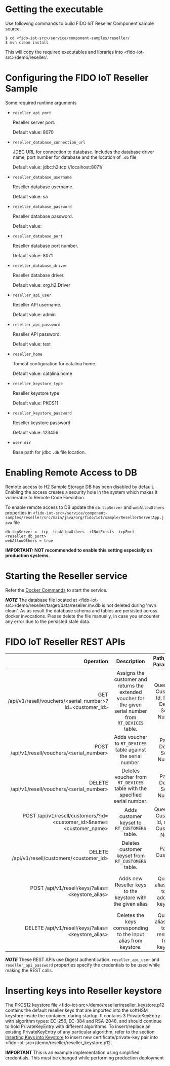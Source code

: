 # Getting the executable

Use following commands to build FIDO IoT Reseller Component sample source.
```
$ cd <fido-iot-src>/service/component-samples/reseller/
$ mvn clean install
```

This will copy the required executables and libraries into \<fido-iot-src\>/demo/reseller/.

# Configuring the FIDO IoT Reseller Sample

Some required runtime arguments

- `reseller_api_port`

  Reseller server port.

  Default value: 8070

- `reseller_database_connection_url`

   JDBC URL for connection to database. Includes the database driver name, port number for database and the location of `.db` file

  Default value: jdbc:h2:tcp://localhost:8071/<path-to-user-dir>

- `reseller_database_username`

  Reseller database username.

  Default value: sa

- `reseller_database_password`

  Reseller database password.

  Default value: <no-password>

- `reseller_database_port`

  Reseller database port number.

  Default value: 8071

- `reseller_database_driver`

  Reseller database driver.

  Default value: org.h2.Driver

- `reseller_api_user`

  Reseller API username.

  Default value: admin

- `reseller_api_password`

  Reseller API password.

  Default value: test

- `reseller_home`

  Tomcat configuration for catalina home.

  Default value: catalina.home

- `reseller_keystore_type`

  Reseller keystore type

  Default value: PKCS11

- `reseller_keystore_password`

  Reseller keystore password

  Default value: 123456

- `user.dir`

  Base path for jdbc `.db` file location.

# Enabling Remote Access to DB

Remote access to H2 Sample Storage DB has been disabled by default. Enabling the access creates a security hole in the system which makes it vulnerable to Remote Code Execution.

To enable remote access to DB update the `db.tcpServer` and `webAllowOthers` properties in `<fido-iot-src>/service/component-samples/reseller/src/main/java/org/fido/iot/sample/ResellerServerApp.java` file

```
db.tcpServer = -tcp -tcpAllowOthers -ifNotExists -tcpPort <reseller_db_port>
webAllowOthers = true
```

**IMPORTANT: NOT recommended to enable this setting especially on production systems.**

# Starting the Reseller service

Refer the [Docker Commands](../README.md/#docker-commands) to start the service.

***NOTE*** The database file located at \<fido-iot-src\>/demo/reseller/target/data/reseller.mv.db is not deleted during 'mvn clean'. As as result the database schema and tables are persisted across docker invocations. Please delete the file manually, in case you encounter any error due to the persisted stale data.

# FIDO IoT Reseller REST APIs

| Operation                      | Description                        | Path/Query Parameters    | Content Type   |Request Body  | Response Body |
| ------------------------------:|:----------------------------------:|:------------------------:|:--------------:|-------------:|--------------:|
| GET /api/v1/resell/vouchers/<serial_number>?id=<customer_id> | Assigns the customer and returns the extended voucher for the given serial number from `RT_DEVICES` table. | Query - id: Customer Id, Path - Device Serial Number | | | Ownership voucher |
| POST /api/v1/resell/vouchers/<serial_number> | Adds voucher to `RT_DEVICES` table against the serial number. | Path - Device Serial Number | application/cbor | Ownership voucher | |
| DELETE /api/v1/resell/vouchers/<serial_number> | Deletes voucher from `RT_DEVICES` table with the specified serial number. | Path - Device Serial Number | | | |
| POST /api/v1/resell/customers/?id=<customer_id>&name=<customer_name> | Adds customer keyset to `RT_CUSTOMERS` table. | Query - id: Customer Id, name: Customer Name | text/plain; charset=us-ascii | Customer PEM formatted Public keys | |
| DELETE /api/v1/resell/customers/<customer_id> | Deletes customer keyset from `RT_CUSTOMERS` table. | Path - Customer Id | | | |
| POST /api/v1/resell/keys/?alias=<keystore_alias> | Adds new Reseller keys to the keystore with the given alias | Query - alias: Alias to be added in keystore | | PEM formatted certificate and private key | |
| DELETE /api/v1/resell/keys/?alias=<keystore_alias> | Deletes the keys corresponding to the input alias from keystore. | Query - alias: Alias to be removed from keystore | | | |

***NOTE*** These REST APIs use Digest authentication. `reseller_api_user` and `reseller_api_password` properties specify the credentials to be used while making the REST calls.

# Inserting keys into Reseller keystore

The PKCS12 keystore file \<fido-iot-src\>/demo/reseller/reseller_keystore.p12 contains the default reseller keys that are imported into the softHSM keystore inside the container, during startup. It contains 3 PrivateKeyEntry with algorithm types: EC-256, EC-384 and RSA-2048, and should continue to hold PrivateKeyEntry with different algorithms. To insert/replace an existing PrivateKeyEntry of any particular algorithm, refer to the section [Inserting Keys into Keystore](../README.md/#inserting-keys-into-keystore) to insert new certificate/private-key pair into \<fido-iot-src\>/demo/reseller/reseller_keystore.p12.

**IMPORTANT** This is an example implementation using simplified credentials. This must be changed while performing production deployment
